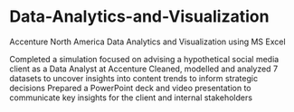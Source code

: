 # Data-Analytics-and-Visualization
Accenture North America Data Analytics and Visualization using MS Excel

Completed a simulation focused on advising a hypothetical social media client as a Data Analyst at Accenture
Cleaned, modelled and analyzed 7 datasets to uncover insights into content trends to inform strategic decisions
Prepared a PowerPoint deck and video presentation to communicate key insights for the client and internal stakeholders
